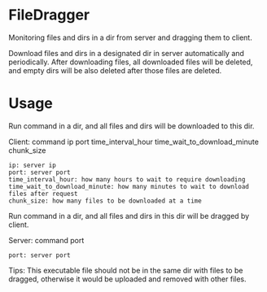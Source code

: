 # FileDragger
Monitoring files and dirs in a dir from server and dragging them to client.

Download files and dirs in a designated dir in server automatically and periodically. After downloading files, all downloaded files will be deleted, and empty dirs will be also deleted after those files are deleted.

# Usage
Run command in a dir, and all files and dirs will be downloaded to this dir.

Client: command ip port time_interval_hour time_wait_to_download_minute chunk_size

    ip: server ip
    port: server port
    time_interval_hour: how many hours to wait to require downloading
    time_wait_to_download_minute: how many minutes to wait to download files after request
    chunk_size: how many files to be downloaded at a time
    
Run command in a dir, and all files and dirs in this dir will be dragged by client.

Server: command port

    port: server port
    
Tips: This executable file should not be in the same dir with files to be dragged, otherwise it would be uploaded and removed with other files.
